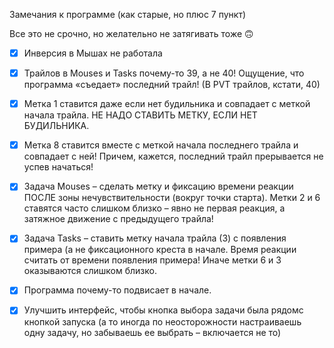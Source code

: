 Замечания к программе (как старые, но плюс 7 пункт)

Все это не срочно, но желательно не затягивать тоже 🙃

- [x] Инверсия в Мышах не работала

-[x] Трайлов в Mouses и Tasks почему-то 39, а не 40! 
Ощущение, что программа «съедает» последний трайл!
(В PVT трайлов, кстати, 40)

-[x] Метка 1 ставится даже если нет будильника и совпадает с меткой начала трайла. НЕ НАДО СТАВИТЬ МЕТКУ, ЕСЛИ НЕТ БУДИЛЬНИКА.

-[x] Метка 8 ставится вместе с меткой начала последнего трайла и совпадает с ней! Причем, кажется, последний трайл прерывается не успев начаться!

-[x] Задача Mouses – сделать метку и фиксацию времени реакции ПОСЛЕ зоны нечувствительности (вокруг точки старта). Метки 2 и 6 ставятся часто слишком близко – явно не первая реакция, а затяжное движение с предыдущего трайла!

-[x] Задача Tasks – ставить метку начала трайла (3) с появления примера (а не фиксационного креста в начале. Время реакции считать от времени появления примера! Иначе метки 6 и 3 оказываются слишком близко.

-[x] Программа почему-то подвисает в начале.

-[x] Улучшить интерфейс, чтобы кнопка выбора задачи была рядомс кнопкой запуска (а то иногда по неосторожности настраиваешь одну задачу, но забываешь ее выбрать – включается не то)